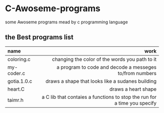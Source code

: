 # C-Awoseme-programs
some Awoseme programs mead by c programming language
## the Best programs list
| name | work |
|:---|---:|
|coloring.c|changing the color of the words you path to it| 
|my-coder.c|a program to code and decode a messeges to/from numbers|
|gotia.1.0.c|draws a shape that looks like a sudanes building|
|heart.C|draws a heart shape|
|taimr.h|a C lib that contaies a functions to stop the run for a time you specify|

